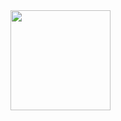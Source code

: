 <img src="https://raw.githubusercontent.com/nikool/otm-harjoitustyo/dokumentointi/luokkakaavio.png" width="160">
